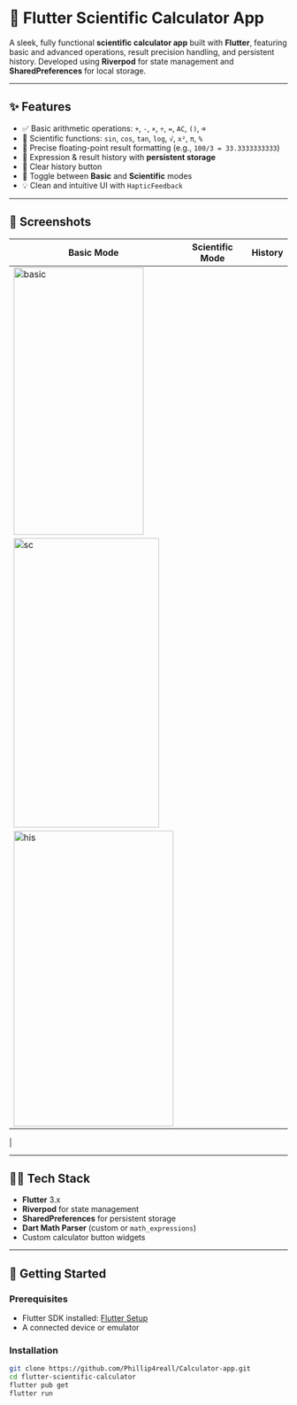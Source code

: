 # 📱 Flutter Scientific Calculator App

A sleek, fully functional **scientific calculator app** built with **Flutter**, featuring basic and advanced operations, result precision handling, and persistent history. Developed using **Riverpod** for state management and **SharedPreferences** for local storage.

---

## ✨ Features

- ✅ Basic arithmetic operations: `+`, `-`, `×`, `÷`, `=`, `AC`, `()`, `⌫`
- 🔬 Scientific functions: `sin`, `cos`, `tan`, `log`, `√`, `x²`, `π`, `%`
- 🧮 Precise floating-point result formatting (e.g., `100/3 = 33.3333333333`)
- 🧠 Expression & result history with **persistent storage**
- 🧹 Clear history button
- 🔄 Toggle between **Basic** and **Scientific** modes
- 💡 Clean and intuitive UI with `HapticFeedback`

---

## 📸 Screenshots

| Basic Mode | Scientific Mode | History |
|------------|------------------|---------|
| <img width="235" height="483" alt="basic" src="https://github.com/user-attachments/assets/16996e0a-feb3-47b1-a21f-3300efde432b" />
 | <img width="263" height="523" alt="sc" src="https://github.com/user-attachments/assets/4030fbca-467a-426b-8bf6-d39b790449e2" />
 | <img width="289" height="534" alt="his" src="https://github.com/user-attachments/assets/28d35191-c860-4690-964c-ae8a8ca1731e" />
 |

---

## 🧑‍💻 Tech Stack

- **Flutter** 3.x
- **Riverpod** for state management
- **SharedPreferences** for persistent storage
- **Dart Math Parser** (custom or `math_expressions`)
- Custom calculator button widgets

---

## 🚀 Getting Started

### Prerequisites

- Flutter SDK installed: [Flutter Setup](https://flutter.dev/docs/get-started/install)
- A connected device or emulator

### Installation

```bash
git clone https://github.com/Phillip4reall/Calculator-app.git
cd flutter-scientific-calculator
flutter pub get
flutter run

